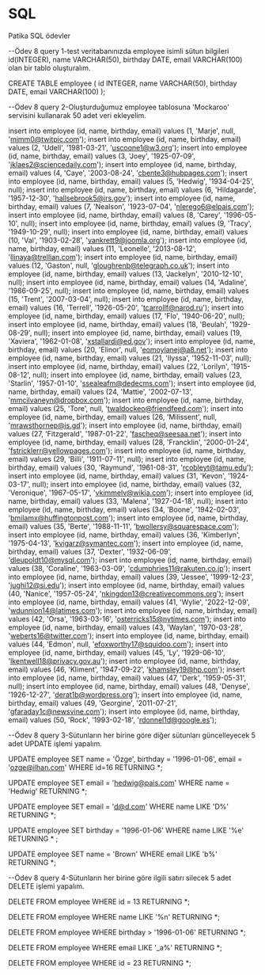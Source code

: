 # SQL
Patika SQL ödevler 

--Ödev 8 query 1-test veritabanınızda employee isimli sütun bilgileri id(INTEGER), name VARCHAR(50), birthday DATE, email VARCHAR(100) olan bir tablo oluşturalım.

CREATE TABLE employee (
	id INTEGER,
	name VARCHAR(50),
	birthday DATE,
	email VARCHAR(100)
);

--Ödev 8 query 2-Oluşturduğumuz employee tablosuna 'Mockaroo' servisini kullanarak 50 adet veri ekleyelim.

insert into employee (id, name, birthday, email) values (1, 'Marje', null, 'mimm0@twitpic.com');
insert into employee (id, name, birthday, email) values (2, 'Udell', '1981-03-21', 'uscoone1@w3.org');
insert into employee (id, name, birthday, email) values (3, 'Joey', '1925-07-09', 'jklaes2@sciencedaily.com');
insert into employee (id, name, birthday, email) values (4, 'Caye', '2003-08-24', 'cbente3@hubpages.com');
insert into employee (id, name, birthday, email) values (5, 'Hedwig', '1934-04-25', null);
insert into employee (id, name, birthday, email) values (6, 'Hildagarde', '1957-12-30', 'hallsebrook5@irs.gov');
insert into employee (id, name, birthday, email) values (7, 'Nealson', '1923-07-04', 'nlerego6@elpais.com');
insert into employee (id, name, birthday, email) values (8, 'Carey', '1996-05-10', null);
insert into employee (id, name, birthday, email) values (9, 'Tracy', '1949-10-29', null);
insert into employee (id, name, birthday, email) values (10, 'Val', '1903-02-28', 'vankrett9@joomla.org');
insert into employee (id, name, birthday, email) values (11, 'Leonelle', '2013-08-12', 'llinaya@trellian.com');
insert into employee (id, name, birthday, email) values (12, 'Gaston', null, 'gloughrenb@telegraph.co.uk');
insert into employee (id, name, birthday, email) values (13, 'Jackelyn', '2010-12-10', null);
insert into employee (id, name, birthday, email) values (14, 'Adaline', '1986-09-25', null);
insert into employee (id, name, birthday, email) values (15, 'Trent', '2007-03-04', null);
insert into employee (id, name, birthday, email) values (16, 'Terrell', '1926-05-20', 'tcarrollf@narod.ru');
insert into employee (id, name, birthday, email) values (17, 'Flo', '1940-06-20', null);
insert into employee (id, name, birthday, email) values (18, 'Beulah', '1929-08-29', null);
insert into employee (id, name, birthday, email) values (19, 'Xaviera', '1962-01-08', 'xstallardi@ed.gov');
insert into employee (id, name, birthday, email) values (20, 'Elinor', null, 'eomoylanej@a8.net');
insert into employee (id, name, birthday, email) values (21, 'Ilyssa', '1952-11-03', null);
insert into employee (id, name, birthday, email) values (22, 'Lorilyn', '1915-08-12', null);
insert into employee (id, name, birthday, email) values (23, 'Starlin', '1957-01-10', 'ssealeafm@dedecms.com');
insert into employee (id, name, birthday, email) values (24, 'Mattie', '2002-07-13', 'mmcilvaneyn@dropbox.com');
insert into employee (id, name, birthday, email) values (25, 'Tore', null, 'twaldockeo@friendfeed.com');
insert into employee (id, name, birthday, email) values (26, 'Milissent', null, 'mrawsthornep@is.gd');
insert into employee (id, name, birthday, email) values (27, 'Fitzgerald', '1987-01-22', 'fascheq@seesaa.net');
insert into employee (id, name, birthday, email) values (28, 'Francklin', '2000-01-24', 'fstricklerr@yellowpages.com');
insert into employee (id, name, birthday, email) values (29, 'Billi', '1911-07-11', null);
insert into employee (id, name, birthday, email) values (30, 'Raymund', '1961-08-31', 'rcobleyt@tamu.edu');
insert into employee (id, name, birthday, email) values (31, 'Kevon', '1924-03-17', null);
insert into employee (id, name, birthday, email) values (32, 'Veronique', '1967-05-17', 'vkimmelv@wikia.com');
insert into employee (id, name, birthday, email) values (33, 'Malena', '1927-04-18', null);
insert into employee (id, name, birthday, email) values (34, 'Boone', '1942-02-03', 'bmilamx@huffingtonpost.com');
insert into employee (id, name, birthday, email) values (35, 'Berte', '1988-11-11', 'bwollersy@squarespace.com');
insert into employee (id, name, birthday, email) values (36, 'Kimberlyn', '1975-04-13', 'kvigarz@symantec.com');
insert into employee (id, name, birthday, email) values (37, 'Dexter', '1932-06-09', 'dleupoldt10@mysql.com');
insert into employee (id, name, birthday, email) values (38, 'Coraline', '1963-03-09', 'cdumphries11@rakuten.co.jp');
insert into employee (id, name, birthday, email) values (39, 'Jessee', '1999-12-23', 'jughi12@si.edu');
insert into employee (id, name, birthday, email) values (40, 'Nanice', '1957-05-24', 'nkingdon13@creativecommons.org');
insert into employee (id, name, birthday, email) values (41, 'Wylie', '2022-12-09', 'wdunnion14@latimes.com');
insert into employee (id, name, birthday, email) values (42, 'Orsa', '1963-03-16', 'osterricks15@nytimes.com');
insert into employee (id, name, birthday, email) values (43, 'Waylan', '1970-03-28', 'weberts16@twitter.com');
insert into employee (id, name, birthday, email) values (44, 'Edmon', null, 'efoxworthy17@squidoo.com');
insert into employee (id, name, birthday, email) values (45, 'Ly', '1929-06-10', 'lkentwell18@privacy.gov.au');
insert into employee (id, name, birthday, email) values (46, 'Kliment', '1947-09-22', 'khamsley19@hp.com');
insert into employee (id, name, birthday, email) values (47, 'Derk', '1959-05-31', null);
insert into employee (id, name, birthday, email) values (48, 'Denyse', '1926-12-27', 'derat1b@wordpress.org');
insert into employee (id, name, birthday, email) values (49, 'Georgine', '2011-07-21', 'gfaraday1c@newsvine.com');
insert into employee (id, name, birthday, email) values (50, 'Rock', '1993-02-18', 'rdonnel1d@google.es');

--Ödev 8 query 3-Sütunların her birine göre diğer sütunları güncelleyecek 5 adet UPDATE işlemi yapalım.

UPDATE employee
SET name = 'Özge',
	birthday = '1996-01-06',
	email = 'ozge@ilhan.com'
WHERE id=16
RETURNING *;

UPDATE employee
SET email = 'hedwig@pais.com'
WHERE name = 'Hedwig'
RETURNING *;

UPDATE employee
SET email = 'd@d.com'
WHERE name LIKE 'D%'
RETURNING *;

UPDATE employee
SET birthday =  '1996-01-06'
WHERE name LIKE '%e'
RETURNING * ;

UPDATE employee
SET name = 'Brown'
WHERE email LIKE 'b%'
RETURNING *;

--Ödev 8 query 4-Sütunların her birine göre ilgili satırı silecek 5 adet DELETE işlemi yapalım.

DELETE FROM employee
WHERE id = 13 
RETURNING *;

DELETE FROM employee
WHERE name LIKE '%n'
RETURNING *;

DELETE FROM employee
WHERE birthday > '1996-01-06'
RETURNING *;

DELETE FROM employee
WHERE email LIKE '_a%'
RETURNING *;

DELETE FROM employee
WHERE id = 23
RETURNING *;

